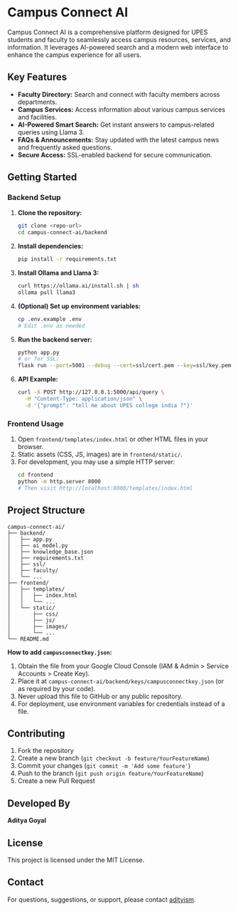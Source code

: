 
# Campus Connect AI

Campus Connect AI is a comprehensive platform designed for UPES students and faculty to seamlessly access campus resources, services, and information. It leverages AI-powered search and a modern web interface to enhance the campus experience for all users.


## Key Features

- **Faculty Directory:** Search and connect with faculty members across departments.
- **Campus Services:** Access information about various campus services and facilities.
- **AI-Powered Smart Search:** Get instant answers to campus-related queries using Llama 3.
- **FAQs & Announcements:** Stay updated with the latest campus news and frequently asked questions.
- **Secure Access:** SSL-enabled backend for secure communication.


## Getting Started

### Backend Setup
1. **Clone the repository:**
   ```bash
   git clone <repo-url>
   cd campus-connect-ai/backend
   ```
2. **Install dependencies:**
   ```bash
   pip install -r requirements.txt
   ```
3. **Install Ollama and Llama 3:**
   ```bash
   curl https://ollama.ai/install.sh | sh
   ollama pull llama3
   ```
4. **(Optional) Set up environment variables:**
   ```bash
   cp .env.example .env
   # Edit .env as needed
   ```
5. **Run the backend server:**
   ```bash
   python app.py
   # or for SSL:
   flask run --port=5001 --debug --cert=ssl/cert.pem --key=ssl/key.pem
   ```
6. **API Example:**
   ```bash
   curl -X POST http://127.0.0.1:5000/api/query \
     -H "Content-Type: application/json" \
     -d '{"prompt": "tell me about UPES college india ?"}'
   ```

### Frontend Usage
1. Open `frontend/templates/index.html` or other HTML files in your browser.
2. Static assets (CSS, JS, images) are in `frontend/static/`.
3. For development, you may use a simple HTTP server:
   ```bash
   cd frontend
   python -m http.server 8000
   # Then visit http://localhost:8000/templates/index.html
   ```


## Project Structure

```
campus-connect-ai/
├── backend/
│   ├── app.py
│   ├── ai_model.py
│   ├── knowledge_base.json
│   ├── requirements.txt
│   ├── ssl/
│   ├── faculty/
│   └── ...
├── frontend/
│   ├── templates/
│   │   ├── index.html
│   │   └── ...
│   └── static/
│       ├── css/
│       ├── js/
│       ├── images/
│       └── ...
└── README.md
```

**How to add `campusconnectkey.json`:**
1. Obtain the file from your Google Cloud Console (IAM & Admin > Service Accounts > Create Key).
2. Place it at `campus-connect-ai/backend/keys/campusconnectkey.json` (or as required by your code).
3. Never upload this file to GitHub or any public repository.
4. For deployment, use environment variables for credentials instead of a file.


## Contributing

1. Fork the repository
2. Create a new branch (`git checkout -b feature/YourFeatureName`)
3. Commit your changes (`git commit -m 'Add some feature'`)
4. Push to the branch (`git push origin feature/YourFeatureName`)
5. Create a new Pull Request


## Developed By

**Aditya Goyal**

## License

This project is licensed under the MIT License.

## Contact

For questions, suggestions, or support, please contact [adityism](mailto:adityism@gmail.com).